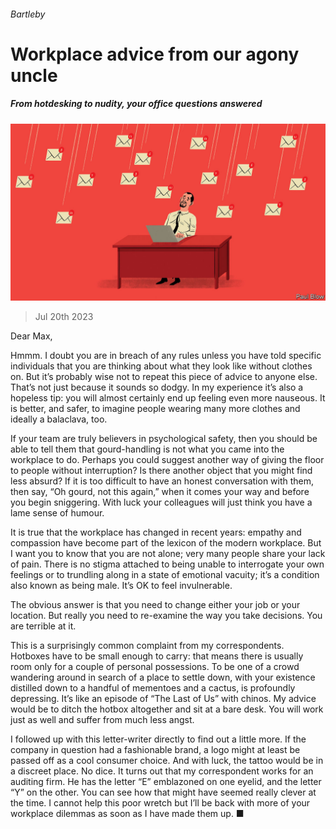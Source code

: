 ###### Bartleby

# Workplace advice from our agony uncle 

##### From hotdesking to nudity, your office questions answered 

![image](images/20230722_WBD001.jpg) 

> Jul 20th 2023 

Dear Max,   

Hmmm. I doubt you are in breach of any rules unless you have told specific individuals that you are thinking about what they look like without clothes on. But it’s probably wise not to repeat this piece of advice to anyone else. That’s not just because it sounds so dodgy. In my experience it’s also a hopeless tip: you will almost certainly end up feeling even more nauseous. It is better, and safer, to imagine people wearing many more clothes and ideally a balaclava, too. 


If your team are truly believers in psychological safety, then you should be able to tell them that gourd-handling is not what you came into the workplace to do. Perhaps you could suggest another way of giving the floor to people without interruption? Is there another object that you might find less absurd? If it is too difficult to have an honest conversation with them, then say, “Oh gourd, not this again,” when it comes your way and before you begin sniggering. With luck your colleagues will just think you have a lame sense of humour. 


It is true that the workplace has changed in recent years: empathy and compassion have become part of the lexicon of the modern workplace. But I want you to know that you are not alone; very many people share your lack of pain. There is no stigma attached to being unable to interrogate your own feelings or to trundling along in a state of emotional vacuity; it’s a condition also known as being male. It’s OK to feel invulnerable. 


The obvious answer is that you need to change either your job or your location. But really you need to re-examine the way you take decisions. You are terrible at it.


This is a surprisingly common complaint from my correspondents. Hotboxes have to be small enough to carry: that means there is usually room only for a couple of personal possessions. To be one of a crowd wandering around in search of a place to settle down, with your existence distilled down to a handful of mementoes and a cactus, is profoundly depressing. It’s like an episode of “The Last of Us” with chinos. My advice would be to ditch the hotbox altogether and sit at a bare desk. You will work just as well and suffer from much less angst. 


I followed up with this letter-writer directly to find out a little more. If the company in question had a fashionable brand, a logo might at least be passed off as a cool consumer choice. And with luck, the tattoo would be in a discreet place. No dice. It turns out that my correspondent works for an auditing firm. He has the letter “E” emblazoned on one eyelid, and the letter “Y” on the other. You can see how that might have seemed really clever at the time. I cannot help this poor wretch but I’ll be back with more of your workplace dilemmas as soon as I have made them up. ■






